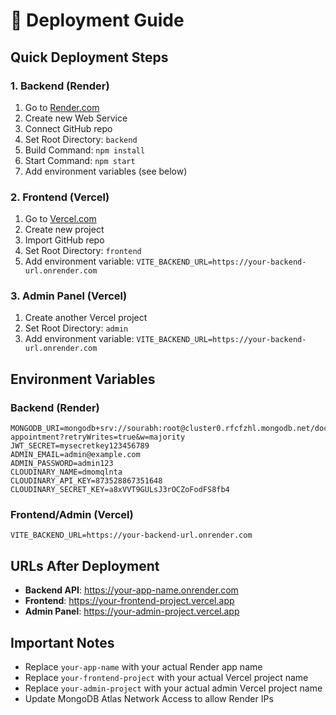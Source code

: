 # 🚀 Deployment Guide

## Quick Deployment Steps

### 1. Backend (Render)

1. Go to [Render.com](https://render.com)
2. Create new Web Service
3. Connect GitHub repo
4. Set Root Directory: `backend`
5. Build Command: `npm install`
6. Start Command: `npm start`
7. Add environment variables (see below)

### 2. Frontend (Vercel)

1. Go to [Vercel.com](https://vercel.com)
2. Create new project
3. Import GitHub repo
4. Set Root Directory: `frontend`
5. Add environment variable: `VITE_BACKEND_URL=https://your-backend-url.onrender.com`

### 3. Admin Panel (Vercel)

1. Create another Vercel project
2. Set Root Directory: `admin`
3. Add environment variable: `VITE_BACKEND_URL=https://your-backend-url.onrender.com`

## Environment Variables

### Backend (Render)

```
MONGODB_URI=mongodb+srv://sourabh:root@cluster0.rfcfzhl.mongodb.net/doctor-appointment?retryWrites=true&w=majority
JWT_SECRET=mysecretkey123456789
ADMIN_EMAIL=admin@example.com
ADMIN_PASSWORD=admin123
CLOUDINARY_NAME=dmomqlnta
CLOUDINARY_API_KEY=873528867351648
CLOUDINARY_SECRET_KEY=a8xVVT9GULsJ3rOCZoFodFS8fb4
```

### Frontend/Admin (Vercel)

```
VITE_BACKEND_URL=https://your-backend-url.onrender.com
```

## URLs After Deployment

- **Backend API**: https://your-app-name.onrender.com
- **Frontend**: https://your-frontend-project.vercel.app
- **Admin Panel**: https://your-admin-project.vercel.app

## Important Notes

- Replace `your-app-name` with your actual Render app name
- Replace `your-frontend-project` with your actual Vercel project name
- Replace `your-admin-project` with your actual admin Vercel project name
- Update MongoDB Atlas Network Access to allow Render IPs

